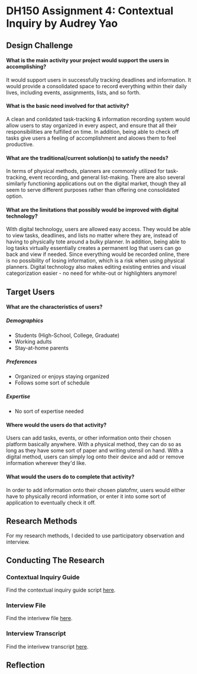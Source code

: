 # DH150 Assignment 4: Contextual Inquiry by Audrey Yao

## Design Challenge

#### What is the main activity your project would support the users in accomplishing?
It would support users in successfully tracking deadlines and information. It would provide a consolidated space to record everything within their daily lives, including events, assignments, lists, and so forth.

#### What is the basic need involved for that activity?
A clean and conlidated task-tracking & information recording system would allow users to stay organized in every aspect, and ensure that all their responsibilities are fulfilled on time. In addition, being able to check off tasks give users a feeling of accomplishment and aloows them to feel productive. 

#### What are the traditional/current solution(s) to satisfy the needs?
In terms of physical methods, planners are commonly utilized for task-tracking, event recording, and general list-making. There are also several similarly functioning applications out on the digital market, though they all seem to serve different purposes rather than offering one consolidated option.

#### What are the limitations that possibly would be improved with digital technology?
With digital technology, users are allowed easy access. They would be able to view tasks, deadlines, and lists no matter where they are, instead of having to physically tote around a bulky planner. In addition, being able to log tasks virtually essentially creates a permanent log that users can go back and view if needed. Since everything would be recorded online, there is no possibility of losing information, which is a risk when using physical planners. Digital technology also makes editing existing entries and visual categorization easier - no need for white-out or highlighters anymore!

## Target Users

#### What are the characteristics of users?
##### Demographics
* Students (High-School, College, Graduate)
* Working adults 
* Stay-at-home parents 
##### Preferences
* Organized or enjoys staying organized
* Follows some sort of schedule
##### Expertise
* No sort of expertise needed

#### Where would the users do that activity?
Users can add tasks, events, or other information onto their chosen platform basically anywhere. With a physical method, they can do so as long as they have some sort of paper and writing utensil on hand. With a digital method, users can simply log onto their device and add or remove information wherever they'd like. 

#### What would the users do to complete that activity?
In order to add information onto their chosen platofmr, users would either have to physically record information, or enter it into some sort of application  to eventually check it off. 

## Research Methods 

For my research methods, I decided to use participatory observation and interview.


## Conducting The Research

### Contextual Inquiry Guide 

Find the contextual inquiry guide script <a href="https://docs.google.com/document/d/1PQvMmLDPXl7mL1qxZ7yeR4iyuCiYsgAKVUOfxcjuO7s/edit?usp=sharing">here</a>.

### Interview File

Find the interivew file <a href="https://drive.google.com/drive/folders/1dFMHDYp-dEYakn9bdKnC3H1b4FNRF7aQ?usp=sharing">here</a>.

### Interview Transcript

Find the interivew transcript <a href="https://docs.google.com/document/d/1vSZySf2hZeimDntpJDeQR8mwSLeC3uMNL8PJLqzhXOg/edit?usp=sharing">here</a>.

## Reflection


